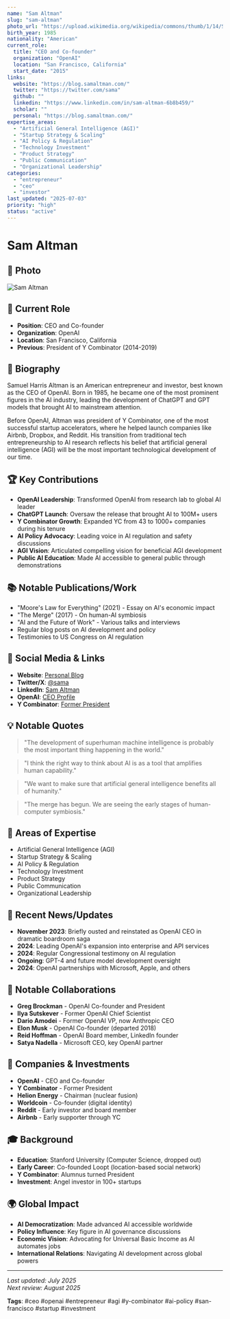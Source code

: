 ```yaml
---
name: "Sam Altman"
slug: "sam-altman"
photo_url: "https://upload.wikimedia.org/wikipedia/commons/thumb/1/14/Sam_Altman_2019.jpg/256px-Sam_Altman_2019.jpg"
birth_year: 1985
nationality: "American"
current_role:
  title: "CEO and Co-founder"
  organization: "OpenAI"
  location: "San Francisco, California"
  start_date: "2015"
links:
  website: "https://blog.samaltman.com/"
  twitter: "https://twitter.com/sama"
  github: ""
  linkedin: "https://www.linkedin.com/in/sam-altman-6b8b459/"
  scholar: ""
  personal: "https://blog.samaltman.com/"
expertise_areas:
  - "Artificial General Intelligence (AGI)"
  - "Startup Strategy & Scaling"
  - "AI Policy & Regulation"
  - "Technology Investment"
  - "Product Strategy"
  - "Public Communication"
  - "Organizational Leadership"
categories:
  - "entrepreneur"
  - "ceo"
  - "investor"
last_updated: "2025-07-03"
priority: "high"
status: "active"
---
```


# Sam Altman

## 📸 Photo

![Sam Altman](https://upload.wikimedia.org/wikipedia/commons/thumb/1/14/Sam_Altman_2019.jpg/256px-Sam_Altman_2019.jpg)

## 🎯 Current Role

- **Position**: CEO and Co-founder
- **Organization**: OpenAI
- **Location**: San Francisco, California
- **Previous**: President of Y Combinator (2014-2019)

## 📖 Biography

Samuel Harris Altman is an American entrepreneur and investor, best known as the CEO of OpenAI. Born in 1985, he became one of the most prominent figures in the AI industry, leading the development of ChatGPT and GPT models that brought AI to mainstream attention.

Before OpenAI, Altman was president of Y Combinator, one of the most successful startup accelerators, where he helped launch companies like Airbnb, Dropbox, and Reddit. His transition from traditional tech entrepreneurship to AI research reflects his belief that artificial general intelligence (AGI) will be the most important technological development of our time.

## 🏆 Key Contributions

- **OpenAI Leadership**: Transformed OpenAI from research lab to global AI leader
- **ChatGPT Launch**: Oversaw the release that brought AI to 100M+ users
- **Y Combinator Growth**: Expanded YC from 43 to 1000+ companies during his tenure
- **AI Policy Advocacy**: Leading voice in AI regulation and safety discussions
- **AGI Vision**: Articulated compelling vision for beneficial AGI development
- **Public AI Education**: Made AI accessible to general public through demonstrations

## 📚 Notable Publications/Work

- "Moore's Law for Everything" (2021) - Essay on AI's economic impact
- "The Merge" (2017) - On human-AI symbiosis
- "AI and the Future of Work" - Various talks and interviews
- Regular blog posts on AI development and policy
- Testimonies to US Congress on AI regulation

## 🔗 Social Media & Links

- **Website**: [Personal Blog](https://blog.samaltman.com/)
- **Twitter/X**: [@sama](https://twitter.com/sama)
- **LinkedIn**: [Sam Altman](https://www.linkedin.com/in/sam-altman-6b8b459/)
- **OpenAI**: [CEO Profile](https://openai.com/about/)
- **Y Combinator**: [Former President](https://www.ycombinator.com/)

## 💡 Notable Quotes

> "The development of superhuman machine intelligence is probably the most important thing happening in the world."

> "I think the right way to think about AI is as a tool that amplifies human capability."

> "We want to make sure that artificial general intelligence benefits all of humanity."

> "The merge has begun. We are seeing the early stages of human-computer symbiosis."

## 🎯 Areas of Expertise

- Artificial General Intelligence (AGI)
- Startup Strategy & Scaling
- AI Policy & Regulation
- Technology Investment
- Product Strategy
- Public Communication
- Organizational Leadership

## 📰 Recent News/Updates

- **November 2023**: Briefly ousted and reinstated as OpenAI CEO in dramatic boardroom saga
- **2024**: Leading OpenAI's expansion into enterprise and API services
- **2024**: Regular Congressional testimony on AI regulation
- **Ongoing**: GPT-4 and future model development oversight
- **2024**: OpenAI partnerships with Microsoft, Apple, and others

## 🤝 Notable Collaborations

- **Greg Brockman** - OpenAI Co-founder and President
- **Ilya Sutskever** - Former OpenAI Chief Scientist
- **Dario Amodei** - Former OpenAI VP, now Anthropic CEO
- **Elon Musk** - OpenAI Co-founder (departed 2018)
- **Reid Hoffman** - OpenAI Board member, LinkedIn founder
- **Satya Nadella** - Microsoft CEO, key OpenAI partner

## 🏢 Companies & Investments

- **OpenAI** - CEO and Co-founder
- **Y Combinator** - Former President
- **Helion Energy** - Chairman (nuclear fusion)
- **Worldcoin** - Co-founder (digital identity)
- **Reddit** - Early investor and board member
- **Airbnb** - Early supporter through YC

## 🎓 Background

- **Education**: Stanford University (Computer Science, dropped out)
- **Early Career**: Co-founded Loopt (location-based social network)
- **Y Combinator**: Alumnus turned President
- **Investment**: Angel investor in 100+ startups

## 🌍 Global Impact

- **AI Democratization**: Made advanced AI accessible worldwide
- **Policy Influence**: Key figure in AI governance discussions
- **Economic Vision**: Advocating for Universal Basic Income as AI automates jobs
- **International Relations**: Navigating AI development across global powers

---

_Last updated: July 2025_  
_Next review: August 2025_

**Tags**: #ceo #openai #entrepreneur #agi #y-combinator #ai-policy #san-francisco #startup #investment
